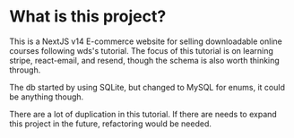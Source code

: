 # What is this project?

This is a NextJS v14 E-commerce website for selling downloadable online courses following wds's tutorial. The focus of this tutorial is on learning stripe, react-email, and resend, though the schema is also worth thinking through.

The db started by using SQLite, but changed to MySQL for enums, it could be anything though.

There are a lot of duplication in this tutorial. If there are needs to expand this project in the future, refactoring would be needed.

